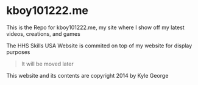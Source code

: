 kboy101222.me
=============
This is the Repo for kboy101222.me, my site where I show off my latest videos, creations, and games

The HHS Skills USA Website is commited on top of my website for display purposes
  >It will be moved later
  
  
This website and its contents are copyright 2014 by Kyle George
